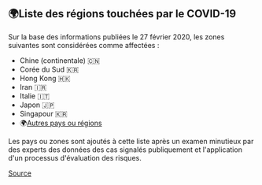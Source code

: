 ## 🌍Liste des régions touchées par le COVID-19

Sur la base des informations publiées le 27 février 2020, les zones suivantes sont considérées comme affectées :

- Chine (continentale) 🇨🇳
- Corée du Sud 🇰🇷
- Hong Kong 🇭🇰
- Iran 🇮🇷
- Italie 🇮🇹
- Japon 🇯🇵
- Singapour 🇰🇷
- 🌍[Autres pays ou régions](https://www.canada.ca/en/public-health/services/diseases/2019-novel-coronavirus-infection.html)

Les pays ou zones sont ajoutés à cette liste après un examen minutieux par des experts des données des cas signalés publiquement et l'application d'un processus d'évaluation des risques. 

[Source](https://www.canada.ca/fr/sante-publique/services/maladies/2019-nouveau-coronavirus/professionnels-sante/liste-regions-touchees-covid-19.html)
